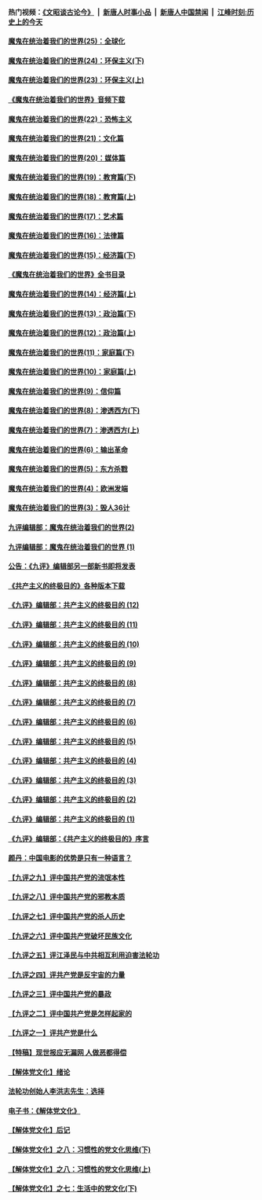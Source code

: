 #### 热门视频：[《文昭谈古论今》](https://github.com/gfw-breaker/wenzhao/blob/master/README.md?t=11081233) &nbsp;|&nbsp; [新唐人时事小品](https://github.com/gfw-breaker/ntdtv-comedy/blob/master/README.md?t=11081233) &nbsp;|&nbsp; [新唐人中国禁闻](https://github.com/gfw-breaker/ntdtv-news/blob/master/README.md?t=11081233) &nbsp;|&nbsp; [江峰时刻:历史上的今天](https://github.com/gfw-breaker/today-in-history/blob/master/README.md?t=11081233) 

#### [魔鬼在统治着我们的世界(25)：全球化](../pages/nsc422/n10788205.md?t=11081233) 

#### [魔鬼在统治着我们的世界(24)：环保主义(下)](../pages/nsc422/n10695307.md?t=11081233) 

#### [魔鬼在统治着我们的世界(23)：环保主义(上)](../pages/nsc422/n10688613.md?t=11081233) 

#### [《魔鬼在统治着我们的世界》音频下载](../pages/nsc422/n10635553.md?t=11081233) 

#### [魔鬼在统治着我们的世界(22)：恐怖主义](../pages/nsc422/n10614727.md?t=11081233) 

#### [魔鬼在统治着我们的世界(21)：文化篇](../pages/nsc422/n10597706.md?t=11081233) 

#### [魔鬼在统治着我们的世界(20)：媒体篇](../pages/nsc422/n10586579.md?t=11081233) 

#### [魔鬼在统治着我们的世界(19)：教育篇(下)](../pages/nsc422/n10564808.md?t=11081233) 

#### [魔鬼在统治着我们的世界(18)：教育篇(上)](../pages/nsc422/n10526970.md?t=11081233) 

#### [魔鬼在统治着我们的世界(17)：艺术篇](../pages/nsc422/n10499093.md?t=11081233) 

#### [魔鬼在统治着我们的世界(16)：法律篇](../pages/nsc422/n10485969.md?t=11081233) 

#### [魔鬼在统治着我们的世界(15)：经济篇(下)](../pages/nsc422/n10469975.md?t=11081233) 

#### [《魔鬼在统治着我们的世界》全书目录](../pages/nsc422/n10464261.md?t=11081233) 

#### [魔鬼在统治着我们的世界(14)：经济篇(上)](../pages/nsc422/n10457370.md?t=11081233) 

#### [魔鬼在统治着我们的世界(13)：政治篇(下)](../pages/nsc422/n10448270.md?t=11081233) 

#### [魔鬼在统治着我们的世界(12)：政治篇(上)](../pages/nsc422/n10444576.md?t=11081233) 

#### [魔鬼在统治着我们的世界(11)：家庭篇(下)](../pages/nsc422/n10440961.md?t=11081233) 

#### [魔鬼在统治着我们的世界(10)：家庭篇(上)](../pages/nsc422/n10435448.md?t=11081233) 

#### [魔鬼在统治着我们的世界(9)：信仰篇](../pages/nsc422/n10432159.md?t=11081233) 

#### [魔鬼在统治着我们的世界(8)：渗透西方(下)](../pages/nsc422/n10429603.md?t=11081233) 

#### [魔鬼在统治着我们的世界(7)：渗透西方(上)](../pages/nsc422/n10426013.md?t=11081233) 

#### [魔鬼在统治着我们的世界(6)：输出革命](../pages/nsc422/n10421536.md?t=11081233) 

#### [魔鬼在统治着我们的世界(5)：东方杀戮](../pages/nsc422/n10417707.md?t=11081233) 

#### [魔鬼在统治着我们的世界(4)：欧洲发端](../pages/nsc422/n10414890.md?t=11081233) 

#### [魔鬼在统治着我们的世界(3)：毁人36计](../pages/nsc422/n10411583.md?t=11081233) 

#### [九评编辑部：魔鬼在统治着我们的世界(2)](../pages/nsc422/n10410036.md?t=11081233) 

#### [九评编辑部：魔鬼在统治着我们的世界 (1)](../pages/nsc422/n10406825.md?t=11081233) 

#### [公告：《九评》编辑部另一部新书即将发表](../pages/nsc422/n10405104.md?t=11081233) 

#### [《共产主义的终极目的》各种版本下载](../pages/nsc422/n10022138.md?t=11081233) 

#### [《九评》编辑部：共产主义的终极目的 (12)](../pages/nsc422/n9933272.md?t=11081233) 

#### [《九评》编辑部：共产主义的终极目的 (11)](../pages/nsc422/n9924973.md?t=11081233) 

#### [《九评》编辑部：共产主义的终极目的 (10)](../pages/nsc422/n9920883.md?t=11081233) 

#### [《九评》编辑部：共产主义的终极目的 (9)](../pages/nsc422/n9916363.md?t=11081233) 

#### [《九评》编辑部：共产主义的终极目的 (8)](../pages/nsc422/n9912488.md?t=11081233) 

#### [《九评》编辑部：共产主义的终极目的 (7)](../pages/nsc422/n9901176.md?t=11081233) 

#### [《九评》编辑部：共产主义的终极目的 (6)](../pages/nsc422/n9899359.md?t=11081233) 

#### [《九评》编辑部：共产主义的终极目的 (5)](../pages/nsc422/n9893174.md?t=11081233) 

#### [《九评》编辑部：共产主义的终极目的 (4)](../pages/nsc422/n9891246.md?t=11081233) 

#### [《九评》编辑部：共产主义的终极目的 (3)](../pages/nsc422/n9879879.md?t=11081233) 

#### [《九评》编辑部：共产主义的终极目的 (2)](../pages/nsc422/n9876205.md?t=11081233) 

#### [《九评》编辑部：共产主义的终极目的 (1)](../pages/nsc422/n9865857.md?t=11081233) 

#### [《九评》编辑部：《共产主义的终极目的》序言](../pages/nsc422/n9862666.md?t=11081233) 

#### [颜丹：中国电影的优势是只有一种语言？](../pages/nsc422/n9583062.md?t=11081233) 

#### [【九评之九】评中国共产党的流氓本性](../pages/nsc422/n737542.md?t=11081233) 

#### [【九评之八】评中国共产党的邪教本质](../pages/nsc422/n735942.md?t=11081233) 

#### [【九评之七】评中国共产党的杀人历史](../pages/nsc422/n733806.md?t=11081233) 

#### [【九评之六】评中国共产党破坏民族文化](../pages/nsc422/n731667.md?t=11081233) 

#### [【九评之五】评江泽民与中共相互利用迫害法轮功](../pages/nsc422/n730058.md?t=11081233) 

#### [【九评之四】评共产党是反宇宙的力量](../pages/nsc422/n727814.md?t=11081233) 

#### [【九评之三】评中国共产党的暴政](../pages/nsc422/n725597.md?t=11081233) 

#### [【九评之二】评中国共产党是怎样起家的](../pages/nsc422/n723946.md?t=11081233) 

#### [【九评之一】评共产党是什么](../pages/nsc422/n722529.md?t=11081233) 

#### [【特稿】现世报应无漏网 人做恶都得偿](../pages/nsc422/n4215167.md?t=11081233) 

#### [【解体党文化】绪论](../pages/nsc422/n1449356.md?t=11081233) 

#### [法轮功创始人李洪志先生：选择](../pages/nsc422/n3580738.md?t=11081233) 

#### [电子书：《解体党文化》](../pages/nsc422/n1573484.md?t=11081233) 

#### [【解体党文化】后记](../pages/nsc422/n1531999.md?t=11081233) 

#### [【解体党文化】之八：习惯性的党文化思维(下)](../pages/nsc422/n1526477.md?t=11081233) 

#### [【解体党文化】之八：习惯性的党文化思维(上)](../pages/nsc422/n1520631.md?t=11081233) 

#### [【解体党文化】之七：生活中的党文化(下)](../pages/nsc422/n1513446.md?t=11081233) 

